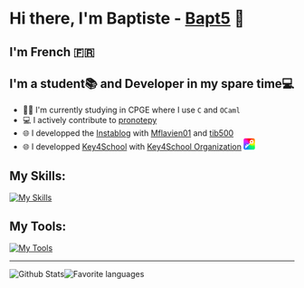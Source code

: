 # Hi there, I'm Baptiste - [Bapt5](https://github.com/Bapt5) 👋
## I'm French 🇫🇷

## I'm a student📚 and Developer in my spare time💻
- 🧑‍🎓 I'm currently studying in CPGE where I use `C` and `OCaml`
- 💻 I actively contribute to [pronotepy](https://github.com/bain3/pronotepy)
- 🌐 I developped the [Instablog](http://les-codeurs-lbp.bourseguin.fr/instablog) with [Mflavien01](https://github.com/Mflavien01) and [tib500](https://github.com/tib500)
- 🌐 I developped [Key4School](https://key4school.com/) with [Key4School Organization](https://github.com/Key4School) <img  alt="key4school" height="20px" src="https://github.com/Key4School/Key4School/blob/main/static/image/logo/favicon.png" />

## My Skills:
  [![My Skills](https://skillicons.dev/icons?i=arduino,bash,c,cs,css,flask,html,js,mongodb,mysql,ocaml,php,postgres,py,raspberrypi,regex,selenium,unity&theme=dark)](https://github.com/Bapt5)

## My Tools:
  [![My Tools](https://skillicons.dev/icons?i=atom,github,heroku,netlify,stackoverflow,vscode&theme=dark)](https://github.com/Bapt5)

---

<a href="https://github.com/Bapt5"><img align="left" alt="Github Stats" src="https://github-readme-stats.vercel.app/api?username=Bapt5&layout=compact&custom_title=Bapt5%27s%20GitHub%20Stats&show_icons=true&title_color=f0f&icon_color=ff0&text_color=9f9f9f&bg_color=0d1117" /></a>
<a href="https://github.com/Bapt5?tab=repositories"><img align="left" alt="Favorite languages" src="https://github-readme-stats.vercel.app/api/top-langs/?username=Bapt5&layout=compact&show_icons=true&title_color=fff&text_color=9f9f9f&bg_color=0d1117&&langs_count=10&hide=Smalltalk,Processing,Assembly,ShaderLab"  /></a>
